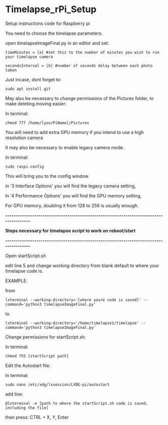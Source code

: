 # Timelapse_rPi_Setup
Setup instructions code for Raspberry pi 

You need to choose the timelapse parameters.

open timelapseImageFinal.py in an editor and set:

    timeMinutes = [a] #set this to the number of minutes you wish to run your timelapse camera
    
    secondsInterval = [b] #number of seconds delay between each photo taken

Just incase, dont forget to:

    sudo apt install git
  
May also be necessary to change permissions of the Pictures folder, to make deleting.moving easier:

  In terminal: 
  
    chmod 777 /home/[yourPiName]/Pictures

You will need to add extra GPU memory if you intend to use a high resolution camera

It may also be necessary to enable legacy camera mode.

In terminal: 
  
    sudo raspi-config

This will bring you to the config window.

in '3 Interface Options' you will find the legacy camera setting,

In '4 Performance Options' you will find the GPU memory setting,

For GPU memory, doubling it from 128 to 256 is usually enough.
    
**----------------------------------------------------------------------------------------**

**Steps necessary for timelapse script to work on reboot/start**

**----------------------------------------------------------------------------------------**

Open startScript.sh

edit line 5 and change working directory from blank default to where your timelapse code is.

  EXAMPLE:
  
  from
  
    lxterminal --working-directory='[where youre code is saved]' --command='python3 timelapseImageFinal.py'
  
  to
  
    lxterminal --working-directory='/home/timelapse1/timelapse' --command='python3 timelapseImageFinal.py'


Change permissions for startScript.sh:

  In terminal: 
  
    chmod 755 [startScript path]
  

Edit the Autostart file:

  In terminal: 
  
    sudo nano /etc/xdg/lxsession/LXDE-pi/autostart
  
  add line:
  
    @lxterminal -e [path to where the startScript.sh code is saved, including the file]
  
  then press: CTRL + X, Y, Enter
